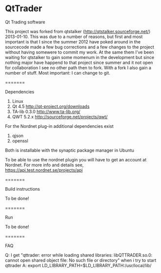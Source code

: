QtTrader
========

Qt Trading software

This project was forked from qtstalker (http://qtstalker.sourceforge.net/) 2013-01-10. This was due to a number of reasons, but first and most important is that I since the summer 2012 have poked around in the sourcecode made a few bug corrections and a few changes to the project without having somewere to commit my work. At the same them I've been waiting for qtstalker to gain some momenum in the development but since nothing major have happend to that project since summer and it not open for collaboration I see no other path then to fork. With a fork I also gain a number of stuff. Most important: I can change to git.

=======

Dependencies

1. Linux
2. Qt 4.5		http://qt-project.org/downloads
3. TA-lib 0.3.0		http://www.ta-lib.org/
4. QWT 5.2.x		http://sourceforge.net/projects/qwt/

For the Nordnet plug-in additional dependencies exist

1. qjson
2. openssl

Both is installable with the synaptic package manager in Ubuntu

To be able to use the nordnet plugin you will have to get an account at Nordnet. For more info and details see, https://api.test.nordnet.se/projects/api 


=======

Build instructions

To be done!

=======

Run

To be done!

=======

FAQ

Q: I get "qttrader: error while loading shared libraries: libQTTRADER.so.0: cannot open shared object file: No such file or directory" when i try to start qttrader
A: export LD_LIBRARY_PATH=$LD_LIBRARY_PATH:/usr/local/lib/
